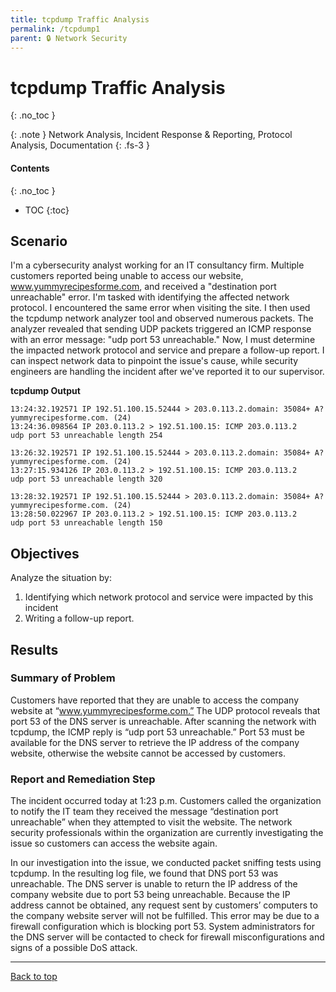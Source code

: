 ```yaml
---
title: tcpdump Traffic Analysis
permalink: /tcpdump1
parent: 🔒 Network Security
---
```

# tcpdump Traffic Analysis
{: .no_toc }

{: .note }
Network Analysis, Incident Response & Reporting, Protocol Analysis, Documentation
{: .fs-3 }

#### Contents
{: .no_toc }
- TOC
{:toc}

## Scenario
I'm a cybersecurity analyst working for an IT consultancy firm. Multiple customers reported being unable to access our website, www.yummyrecipesforme.com, and received a "destination port unreachable" error. I'm tasked with identifying the affected network protocol. I encountered the same error when visiting the site. I then used the tcpdump network analyzer tool and observed numerous packets. The analyzer revealed that sending UDP packets triggered an ICMP response with an error message: "udp port 53 unreachable." Now, I must determine the impacted network protocol and service and prepare a follow-up report. I can inspect network data to pinpoint the issue's cause, while security engineers are handling the incident after we've reported it to our supervisor.

**tcpdump Output**
```
13:24:32.192571 IP 192.51.100.15.52444 > 203.0.113.2.domain: 35084+ A? yummyrecipesforme.com. (24)
13:24:36.098564 IP 203.0.113.2 > 192.51.100.15: ICMP 203.0.113.2 
udp port 53 unreachable length 254

13:26:32.192571 IP 192.51.100.15.52444 > 203.0.113.2.domain: 35084+ A? yummyrecipesforme.com. (24)
13:27:15.934126 IP 203.0.113.2 > 192.51.100.15: ICMP 203.0.113.2 
udp port 53 unreachable length 320

13:28:32.192571 IP 192.51.100.15.52444 > 203.0.113.2.domain: 35084+ A? yummyrecipesforme.com. (24)
13:28:50.022967 IP 203.0.113.2 > 192.51.100.15: ICMP 203.0.113.2 
udp port 53 unreachable length 150
```

## Objectives
Analyze the situation by:
<ol>
    <li>Identifying which network protocol and service were impacted by this incident</li>
    <li>Writing a follow-up report.</li>
</ol>

## Results
### Summary of Problem

Customers have reported that they are unable to access the company website at “www.yummyrecipesforme.com.” The UDP protocol reveals that port 53 of the DNS server is unreachable. After scanning the network with tcpdump, the ICMP reply is “udp port 53 unreachable.” Port 53 must be available for the DNS server to retrieve the IP address of the company website, otherwise the website cannot be accessed by customers.

### Report and Remediation Step

The incident occurred today at 1:23 p.m. Customers called the organization to notify the IT team they received the message “destination port unreachable” when they attempted to visit the website. The network security professionals within the organization are currently investigating the issue so customers can access the website again. 

In our investigation into the issue, we conducted packet sniffing tests using tcpdump. In the resulting log file, we found that DNS port 53 was unreachable. The DNS server is unable to return the IP address of the company website due to port 53 being unreachable. Because the IP address cannot be obtained, any request sent by customers’ computers to the company website server will not be fulfilled. This error may be due to a firewall configuration  which is blocking port 53. System administrators for the DNS server will be contacted to check for firewall misconfigurations and signs of a possible DoS attack.

---

<a href="#top" id="back-to-top">Back to top</a>
